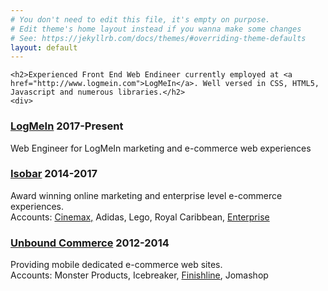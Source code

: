 ```yaml
---
# You don't need to edit this file, it's empty on purpose.
# Edit theme's home layout instead if you wanna make some changes
# See: https://jekyllrb.com/docs/themes/#overriding-theme-defaults
layout: default
---
```

<div>

    <h2>Experienced Front End Web Endineer currently employed at <a href="http://www.logmein.com">LogMeIn</a>. Well versed in CSS, HTML5, Javascript and numerous libraries.</h2>
    <div>
  <div class="job">
    <h3>
      <a href="http://www.LogMeIn.com/" target="_blank">LogMeIn</a><span> 2017-Present</span>
    </h3>
    <p>Web Engineer for LogMeIn marketing and e-commerce web experiences</p>
  </div>

  <div class="job">
    <h3>
      <a href="http://www.isobar.com/us/home" target="_blank">Isobar</a><span> 2014-2017</span>
    </h3>
    <p>Award winning online marketing and enterprise level e-commerce experiences.<br />Accounts: <a href="https://www.cinemax.com/" target="_blank">Cinemax,</a> Adidas, Lego, Royal Caribbean, <a href="https://exoticcars.enterprise.com/en/home.html" target="_blank">Enterprise</a></p>
    <div class="awards" style="display:none;">
      <h4>Award winning work at Isobar:</h4>
      <h4>Enterprise Exotic Cars</h4>
      <p><em>Official Nominee</em><br />The Webby Awards - July 2016</p>
      <h4>Lego Elves</h4>
      <p><em>Gold General Website</em><br />W3 Awards - November 2015</p>
      <h4>adidas Stella Sport</h4>
      <p><em>Webaward for Outstanding Achievement in Web Development</em><br />Web Marketing Association - September 2015</p>
      <h4>adidas Stella Sport</h4>
      <p><em>Silver Hatch Awards&nbsp;2 x</em><br />Hatch Awards - October 2015</p>
    </div>
  </div>
  <div class="job">
    <h3><a href="https://www.unboundcommerce.com/" target="_blank">Unbound Commerce</a><span> 2012-2014</span></h3>
    <p>Providing mobile dedicated e-commerce web sites. <br /> Accounts: Monster Products, Icebreaker, <a href="http://m.finishline.com/" target="_blank">Finishline</a>, Jomashop</p>
  </div>
</div>
</div>